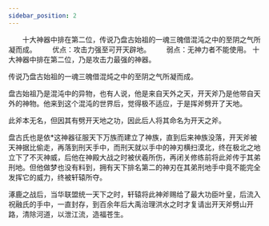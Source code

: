 ```yaml
---
sidebar_position: 2
---
```


　　十大神器中排在第二位，传说乃盘古始祖的一魂三魄借混沌之中的至阴之气所凝而成。
　　优点：攻击力强至可开天辟地。
　　弱点：无神力者不能使用。
十大神器中排在第二位，乃是攻击力最强的神器。  

传说乃盘古始祖的一魂三魄借混炖之中的至阴之气所凝而成。  

盘古始祖乃是混沌中的异物，也有人说，他是来自天外之天，开天斧乃是他带自天外的神物。他来到这个混沌的世界后，觉得极不适应，于是挥斧劈开了天地。  

此斧本无名，但因其有劈开天地之功，因此后人将其命名为开天之斧。  

盘古氏也是依*这神器征服天下万族而建立了神族，直到后来神族没落，开天斧被天神据比偷走，再落到刑天手中，而刑天就以手中的神刃横扫漠北，终在极北之地立下了不灭神威，后他在神殿大战之时被伏羲所伤，再闭关修练前将此斧传于其弟刑地。但他做梦也没有料到，拥有天下排名第二的神刃在其弟刑地手中竟不能完全发挥它的威力，终被轩辕所夺。  

涿鹿之战后，当华联盟统一天下之时，轩辕将此神斧赐给了最大功臣叶皇，后流入祝融氏的手中，一直封存，到百余年后大禹治理洪水之时才复请出开天斧劈山开路，清除河道，以泄江流，造福苍生。  